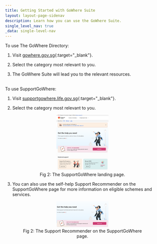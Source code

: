 ```yaml
---
title: Getting Started with GoWhere Suite
layout: layout-page-sidenav
description: Learn how you can use the GoWhere Suite.
single_level_nav: true
_data: single-level-nav
---
```


To use The GoWhere Directory:

1. Visit [gowhere.gov.sg](https://www.gowhere.gov.sg){:target="_blank"}.

2. Select the category most relevant to you.

3. The GoWhere Suite will lead you to the relevant resources.


<br/>
To use SupportGoWhere:

1. Visit [supportgowhere.life.gov.sg](https://supportgowhere.life.gov.sg){:target="_blank"}.

2. Select the category most relevant to you.


<figure style="text-align: center">
  <img
    src="/assets/img/GoWhere-SupportGoWhere.png" width="40%" height="40%"
  />
	  <figcaption>Fig 2: The SupportGoWhere landing page.</figcaption>
</figure>

3. You can also use the self-help Support Recommender on the SupportGoWhere page for more information on eligible schemes and services.

<figure style="text-align: center">
  <img
    src="/assets/img/GoWhere-Support-Recommender.png" width="40%" height="40%"
  />
	  <figcaption>Fig 2: The Support Recommender on the SupportGoWhere page.</figcaption>
</figure>

